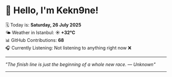 # 👋 Hello, I'm Kekn9ne!

🗓️ Today is: **Saturday, 26 July 2025**  
🌤️ Weather in Istanbul: **☀️   +32°C**  
📊 GitHub Contributions: **68**  
🎧 Currently Listening: Not listening to anything right now ❌

---

_"The finish line is just the beginning of a whole new race. — *Unknown*"_

---
